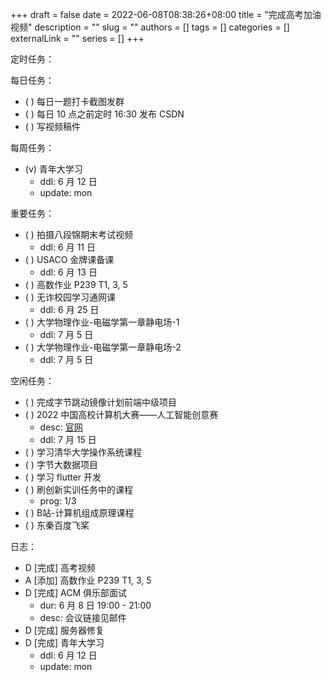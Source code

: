 +++ 
draft = false
date = 2022-06-08T08:38:26+08:00
title = "完成高考加油视频"
description = ""
slug = ""
authors = []
tags = []
categories = []
externalLink = ""
series = []
+++

定时任务：

每日任务：
- ( ) 每日一题打卡截图发群
- ( ) 每日 10 点之前定时 16:30 发布 CSDN
- ( ) 写视频稿件

每周任务：
- (v) 青年大学习
    - ddl: 6 月 12 日
    - update: mon

重要任务：
- ( ) 拍摄八段锦期末考试视频
	- ddl: 6 月 11 日
- ( ) USACO 金牌课备课
	- ddl: 6 月 13 日
- ( ) 高数作业 P239 T1, 3, 5
- ( ) 无诈校园学习通网课
	- ddl: 6 月 25 日
- ( ) 大学物理作业-电磁学第一章静电场-1
	- ddl: 7 月 5 日
- ( ) 大学物理作业-电磁学第一章静电场-2
	- ddl: 7 月 5 日

空闲任务：
- ( ) 完成字节跳动镜像计划前端中级项目
- ( ) 2022 中国高校计算机大赛——人工智能创意赛
	- desc: [官网](http://aicontest.baidu.com/)
	- ddl: 7 月 15 日
- ( ) 学习清华大学操作系统课程
- ( ) 字节大数据项目
- ( ) 学习 flutter 开发
- ( ) 刷创新实训任务中的课程
    - prog: 1/3
- ( ) B站-计算机组成原理课程
- ( ) 东秦百度飞桨

日志：
- D [完成] 高考视频
- A [添加] 高数作业 P239 T1, 3, 5
- D [完成] ACM 俱乐部面试
    - dur: 6 月 8 日 19:00 - 21:00
    - desc: 会议链接见邮件
- D [完成] 服务器修复
- D [完成] 青年大学习
    - ddl: 6 月 12 日
    - update: mon
